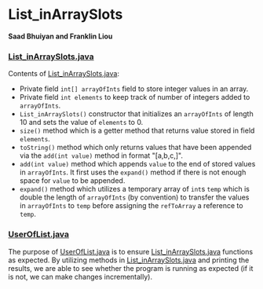# List_inArraySlots
**Saad Bhuiyan and Franklin Liou**

### [List_inArraySlots.java](List_inArraySlots.java)
Contents of [List_inArraySlots.java](List_inArraySlots.java):
- Private field `int[] arrayOfInts` field to store integer values in an array.
- Private field `int elements` to keep track of number of integers added to `arrayOfInts`.
- `List_inArraySlots()` constructor that initializes an `arrayOfInts` of length 10 and sets the value of `elements` to 0.
- `size()` method which is a getter method that returns value stored in field `elements`.
- `toString()` method which only returns values that have been appended via the `add(int value)` method in format "[a,b,c,]".
- `add(int value)` method which appends `value` to the end of stored values in `arrayOfInts`. It first uses the `expand()` method if there is not enough space for `value` to be appended.
- `expand()` method which utilizes a temporary array of `int`s `temp` which is double the length of `arrayOfInts` (by convention) to transfer the values in `arrayOfInts` to `temp` before assigning the `refToArray` a reference to `temp`.

### [UserOfList.java](UserOfList.java)
The purpose of [UserOfList.java](UserOfList.java) is to ensure [List_inArraySlots.java](List_inArraySlots.java) functions as expected. By utilizing methods in [List_inArraySlots.java](List_inArraySlots.java) and printing the results, we are able to see whether the program is running as expected (if it is not, we can make changes incrementally).
